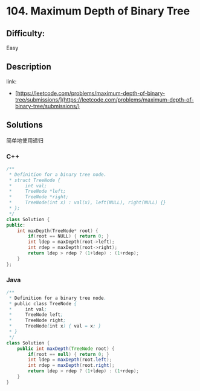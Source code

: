 # 104. Maximum Depth of Binary Tree

## Difficulty:

Easy

## Description

link:
- [https://leetcode.com/problems/maximum-depth-of-binary-tree/submissions/](https://leetcode.com/problems/maximum-depth-of-binary-tree/submissions/)

## Solutions

简单地使用递归

### C++

```cpp
/**
 * Definition for a binary tree node.
 * struct TreeNode {
 *     int val;
 *     TreeNode *left;
 *     TreeNode *right;
 *     TreeNode(int x) : val(x), left(NULL), right(NULL) {}
 * };
 */
class Solution {
public:
    int maxDepth(TreeNode* root) {
        if(root == NULL) { return 0; }
        int ldep = maxDepth(root->left);
        int rdep = maxDepth(root->right);
        return ldep > rdep ? (1+ldep) : (1+rdep);
    }
};
```

### Java

```java
/**
 * Definition for a binary tree node.
 * public class TreeNode {
 *     int val;
 *     TreeNode left;
 *     TreeNode right;
 *     TreeNode(int x) { val = x; }
 * }
 */
class Solution {
    public int maxDepth(TreeNode root) {
        if(root == null) { return 0; }
        int ldep = maxDepth(root.left);
        int rdep = maxDepth(root.right);
        return ldep > rdep ? (1+ldep) : (1+rdep);
    }
}
```